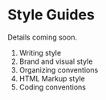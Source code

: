 Style Guides
=====

Details coming soon.

1. Writing style
2. Brand and visual style
3. Organizing conventions
4. HTML Markup style
5. Coding conventions